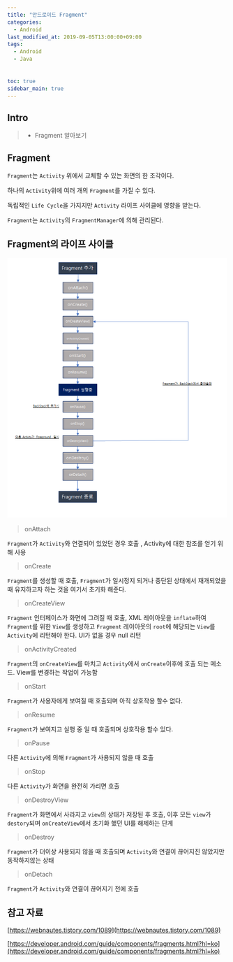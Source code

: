 ```yaml
---
title: "안드로이드 Fragment"
categories: 
  - Android
last_modified_at: 2019-09-05T13:00:00+09:00
tags: 
  - Android
  - Java


toc: true
sidebar_main: true
---
```


## Intro

> - Fragment 알아보기


## Fragment

`Fragment`는 `Activity` 위에서 교체할 수 있는 화면의 한 조각이다.

하나의 `Activity`위에 여러 개의 `Fragment`를 가질 수 있다.

독립적인 `Life Cycle`을 가지지만 `Activity` 라이프 사이클에 영향을 받는다.

`Fragment`는 `Activity`의 `FragmentManager`에 의해 관리된다.

## Fragment의 라이프 사이클

![1](https://github.com/lesslate/lesslate.github.io/blob/master/assets/img/Android/FragmentLifeCycle/1.png?raw=true)


> onAttach

`Fragment`가 `Activity`와 연결되어 있었던 경우 호출 , Activity에 대한 참조를 얻기 위해 사용

> onCreate

`Fragment`를 생성할 때 호출, `Fragment`가 일시정지 되거나 중단된 상태에서 재개되었을때 유지하고자 하는 것을 여기서 초기화 해준다.

> onCreateView

`Fragment` 인터페이스가 화면에 그려질 때 호출, XML 레이아웃을 `inflate`하여 `Fragment`를 위한 `View`를 생성하고 `Fragment` 레이아웃의 `root`에 해당되는 `View`를 `Activity`에 리턴해야 한다. UI가 없을 경우 null 리턴

> onActivityCreated

`Fragment`의 `onCreateView`를 마치고 `Activity`에서 `onCreate`이후에 호출 되는 메소드. View를 변경하는 작업이 가능함

> onStart

`Fragment`가 사용자에게 보여질 때 호출되며 아직 상호작용 할수 없다.

> onResume

`Fragment`가 보여지고 실행 중 일 때 호출되며 상호작용 할수 있다.

> onPause

다른 `Activity`에 의해 `Fragment`가 사용되지 않을 때 호출

> onStop

다른 `Activity`가 화면을 완전히 가리면 호출 

> onDestroyView

`Fragment`가 화면에서 사라지고 `view`의 상태가 저장된 후 호출, 이후 모든 `view`가 `destory`되며 `onCreateView`에서 초기화 했던 UI를 해제하는 단계

> onDestroy

`Fragment`가 더이상 사용되지 않을 때 호출되며 `Activity`와 연결이 끊어지진 않았지만 동작하지않는 상태

> onDetach

`Fragment`가 `Activity`와 연결이 끊어지기 전에 호출



## 참고 자료

[https://webnautes.tistory.com/1089](https://webnautes.tistory.com/1089)

[https://developer.android.com/guide/components/fragments.html?hl=ko](https://developer.android.com/guide/components/fragments.html?hl=ko)